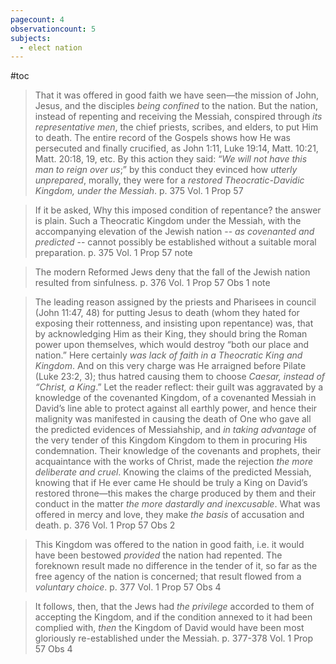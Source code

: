 ```yaml
---
pagecount: 4
observationcount: 5
subjects:
  - elect nation
---
```

#toc

>That it was offered in good faith we have seen—the mission of John, Jesus, and the disciples *being confined* to the nation. But the nation, instead of repenting and receiving the Messiah, conspired through *its representative men*, the chief priests, scribes, and elders, to put Him to death. The entire record of the Gospels shows how He was persecuted and finally crucified, as John 1:11, Luke 19:14, Matt. 10:21, Matt. 20:18, 19, etc. By this action they said: “*We will not have this man to reign over us*;” by this conduct they evinced how *utterly unprepared*, morally, they were for a *restored Theocratic-Davidic Kingdom, under the Messiah*.
>p. 375 Vol. 1 Prop 57

>If it be asked, Why this imposed condition of repentance? the answer is plain. Such a Theocratic Kingdom under the Messiah, with the accompanying elevation of the Jewish nation -- *as covenanted and predicted* -- cannot possibly be established without a suitable moral preparation.
>p. 375 Vol. 1 Prop 57 note

>The modern Reformed Jews deny that the fall of the Jewish nation resulted from sinfulness.
>p. 376 Vol. 1 Prop 57 Obs 1 note

>The leading reason assigned by the priests and Pharisees in council (John 11:47, 48) for putting Jesus to death (whom they hated for exposing their rottenness, and insisting upon repentance) was, that by acknowledging Him as their King, they should bring the Roman power upon themselves, which would destroy “both our place and nation.” Here certainly *was lack of faith in a Theocratic King and Kingdom*. And on this very charge was He arraigned before Pilate (Luke 23:2, 3); thus hatred causing them to choose *Caesar, instead of “Christ, a King*.” Let the reader reflect: their guilt was aggravated by a knowledge of the covenanted Kingdom, of a covenanted Messiah in David’s line able to protect against all earthly power, and hence their malignity was manifested in causing the death of One who gave all the predicted evidences of Messiahship, and *in taking advantage* of the very tender of this Kingdom Kingdom to them in procuring His condemnation. Their knowledge of the covenants and prophets, their acquaintance with the works of Christ, made the rejection *the more deliberate and cruel*. Knowing the claims of the predicted Messiah, knowing that if He ever came He should be truly a King on David’s restored throne—this makes the charge produced by them and their conduct in the matter *the more dastardly and inexcusable*. What was offered in mercy and love, they make *the basis* of accusation and death.
>p. 376 Vol. 1 Prop 57 Obs 2

>This Kingdom was offered to the nation in good faith, i.e. it would have been bestowed *provided* the nation had repented. The foreknown result made no difference in the tender of it, so far as the free agency of the nation is concerned; that result flowed from a *voluntary choice*.
>p. 377 Vol. 1 Prop 57 Obs 4

>It follows, then, that the Jews had *the privilege* accorded to them of accepting the Kingdom, and if the condition annexed to it had been complied with, *then* the Kingdom of David would have been most gloriously re-established under the Messiah.
>p. 377-378 Vol. 1 Prop 57 Obs 4















